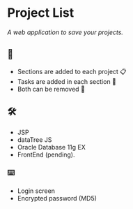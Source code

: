 
# Project List

_A web application to save your projects._

## 🚀
* Sections are added to each project 📋
* Tasks are added in each section 📄
* Both can be removed 🔧

## 🛠️
* JSP
* dataTree JS
* Oracle Database 11g EX
* FrontEnd (pending).

### ⌨️
* Login screen
* Encrypted password (MD5)

